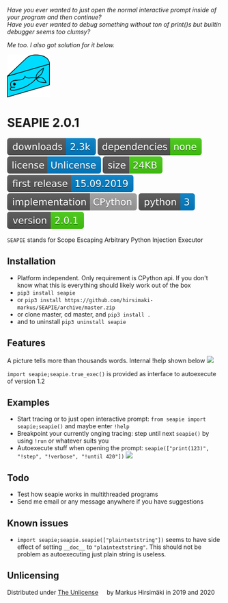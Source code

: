 _Have you ever wanted to just open the normal interactive prompt inside of your program and then continue?_\
_Have you ever wanted to debug something without ton of print()s but builtin debugger seems too clumsy?_

_Me too. I also got solution for it below._

<img src="https://raw.githubusercontent.com/hirsimaki-markus/SEAPIE/master/images/SEAPIE.png" width="100" height="100"/>

# SEAPIE 2.0.1

<!-- generated with shields.io. colors: informational and brightgreen and lightgrey -->
<img src="./images/downloads.svg"> <img src="./images/dependencies.svg"> <img src="./images/license.svg"> <img src="./images/size.svg"> <img src="./images/first-release.svg"> <img src="./images/implementation.svg"> <img src="./images/python-ver.svg"> <img src="./images/version.svg">


```SEAPIE``` stands for Scope Escaping Arbitrary Python Injection Executor


## Installation
* Platform independent. Only requirement is CPython api. If you don't know what this is everything should likely work out of the box
* ```pip3 install seapie```
* or ```pip3 install https://github.com/hirsimaki-markus/SEAPIE/archive/master.zip```
* or clone master, cd master, and ```pip3 install .```
* and to uninstall ```pip3 uninstall seapie```


## Features
A picture tells more than thousands words. Internal !help shown below
![](https://raw.githubusercontent.com/hirsimaki-markus/SEAPIE/master/images/seapiehelp.png)

```import seapie;seapie.true_exec()``` is provided as interface to autoexecute of version 1.2


## Examples
* Start tracing or to just open interactive prompt: ```from seapie import seapie;seapie()``` and maybe enter ```!help```
* Breakpoint your currently onging tracing: step until next ```seapie()``` by using ```!run``` or whatever suits you
* Autoexecute stuff when opening the prompt: ```seapie(["print(123)", "!step", "!verbose", "!until 420"])```
![](https://raw.githubusercontent.com/hirsimaki-markus/SEAPIE/master/images/seapiegif.gif)


## Todo
* Test how seapie works in multithreaded programs
* Send me email or any message anywhere if you have suggestions 


## Known issues
* ```import seapie;seapie.seapie(["plaintextstring"])``` seems to have side effect of setting ```__doc__``` to ```"plaintextstring"```. This should not be problem as autoexecuting just plain string is useless.


## Unlicensing
Distributed under [The Unlicense](https://choosealicense.com/licenses/unlicense/) <img src="./images/unlicense.png" width="12" height="12"/> by Markus Hirsimäki in 2019 and 2020
